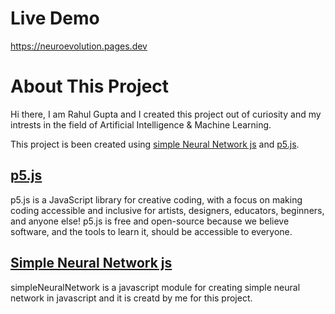 # Live Demo
https://neuroevolution.pages.dev
 
 # About This Project
 
Hi there, I am Rahul Gupta and I created this project out of curiosity and my intrests in the field of Artificial Intelligence & Machine Learning.

This project is been created using [simple Neural Network js](https://github.com/RAHUL1115/simpleNeuralNetwork) and [p5.js](https://p5js.org/).

## [p5.js](https://p5js.org/)

p5.js is a JavaScript library for creative coding, with a focus on making coding accessible and inclusive for artists, designers, educators, beginners, and anyone else! p5.js is free and open-source because we believe software, and the tools to learn it, should be accessible to everyone.


## [Simple Neural Network js](https://github.com/RAHUL1115/simpleNeuralNetwork)

simpleNeuralNetwork is a javascript module for creating simple neural network in javascript and it is creatd by me for this project.
